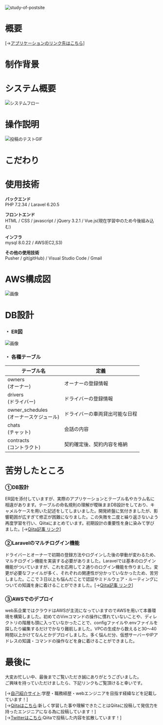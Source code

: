 ![study-of-postsite](https://user-images.githubusercontent.com/64835852/111588119-79d33c00-8806-11eb-8942-144dd1a65b52.jpg)



# 概要

[→[アプリケーションのリンク先はこちら](URL)]</br>


# 制作背景


# システム概要

![システムフロー](/ReadmeFolder/systemflow.png)

# 操作説明


![投稿のテストGIF](https://user-images.githubusercontent.com/64835852/111594604-9bd0bc80-880e-11eb-819a-e2df50ed932c.gif)



# こだわり




# 使用技術
 
**バックエンド**<br>
PHP 7.2.34 / Laravel 6.20.5

**フロントエンド**<br>
HTML / CSS / javascript / jQuery 3.2.1 / Vue.js(現在学習中のため今後組み込む)

**インフラ**<br>
mysql 8.0.22 / AWS(EC2,S3)

**その他の使用技術**<br>
Pusher / git(gitHub) / Visual Studio Code / Gmail
 
# AWS構成図
![画像](/ReadmeFolder/aws.png)

# DB設計
### ・ ER図
![画像](/ReadmeFolder/finaltable.png)
### ・ 各種テーブル

| **テーブル名** | **定義** |
| ---- | ---- |
| owners<br>(オーナー) | オーナーの登録情報 |
| drivers<br>(ドライバー) | ドライバーの登録情報 |
| owner_schedules<br>(オーナースケジュール) | ドライバーの車両貸出可能な日程 |
| chats<br>(チャット) | 会話の内容 |
| contracts<br>(コントラクト) | 契約確定後、契約内容を格納|


# 苦労したところ

### ①DB設計
ER図を添付していますが、実際のアプリケーションとテーブル名やカラム名に相違があります。テーブルの命名規則の理解が曖昧ままDB設計をしており、キャメルケースを用いた記述をしてしまいました。開発終盤に気付きましたが、影響範囲が広すぎて修正が困難になりました。この失敗を二度と繰り返さないよう再度学習を行い、Qiitaにまとめています。初期設計の重要性を身に染みて学びました。[→[Qiita記事 リンク](https://qiita.com/tatsuya_1995/items/4b706fc40fe2f300bbc0)]

### ②Laravelのマルチログイン機能
ドライバーとオーナーで初期の登録方法やログインした後の挙動が変わるため、マルチログイン機能を実装する必要がありました。Laravelでは基本のログイン機能がついていますが、これを応用して２通りのログイン機能を作りました。変更が必要なファイルが多く、それぞれの関連性が分かっていなかったため、苦労しました。ここで３日以上も悩んだことで認証やミドルウェア・ルーティングについての知識を身に着けることができました。[→[Qiita記事 リンク](https://qiita.com/tatsuya_1995/items/92f5448175bd33097c13)]


### ③AWSでのデプロイ
web系企業ではクラウドはAWSが主流になっていますのでAWSを用いて本番環境を構築しました。初めてのVimコマンドの操作に慣れていないことや、ディレクトリの階層も頭に入っていなかったことで、configファイルや.envファイルを探したり編集するだけでかなり難航しました。VPCの生成から数えると30〜40時間以上かけてなんとかデプロイしました。多く悩んだ分、仮想サーバーやIPアドレスの知識・コマンドの操作などを身に着けることができました。


# 最後に
大変お忙しい中、最後までご覧いただき誠にありがとうございました。<br>
ご興味を持っていただけましたら、下記リンクもご覧頂けると幸いです。<br>

[→[自己紹介サイト](url):学歴・職務経歴・webエンジニアを目指す経緯などを記載しています！]</br>
[→[Qiitaはこちら](https://qiita.com/yutarou):新しく学習した事や理解できたことはQiitaに投稿して発信力を持ったエンジニアになる為に投稿しています！]</br>
[→[Twitterはこちら](https://twitter.com/Fisher21663470):Qiitaで投稿した内容を拡散しています！]</br>

